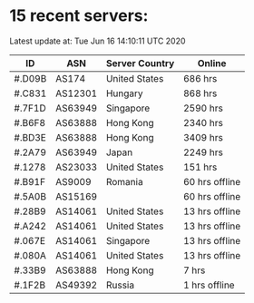 # 15 recent servers:

Latest update at: Tue Jun 16 14:10:11 UTC 2020

| ID | ASN | Server Country | Online |
| -- | --- | -------------- | ------ |
| #.D09B | AS174 | United States | 686 hrs |
| #.C831 | AS12301 | Hungary | 868 hrs |
| #.7F1D | AS63949 | Singapore | 2590 hrs |
| #.B6F8 | AS63888 | Hong Kong | 2340 hrs |
| #.BD3E | AS63888 | Hong Kong | 3409 hrs |
| #.2A79 | AS63949 | Japan | 2249 hrs |
| #.1278 | AS23033 | United States | 151 hrs |
| #.B91F | AS9009 | Romania | 60 hrs offline |
| #.5A0B | AS15169 |  | 60 hrs offline |
| #.28B9 | AS14061 | United States | 13 hrs offline |
| #.A242 | AS14061 | United States | 13 hrs offline |
| #.067E | AS14061 | Singapore | 13 hrs offline |
| #.080A | AS14061 | United States | 13 hrs offline |
| #.33B9 | AS63888 | Hong Kong | 7 hrs |
| #.1F2B | AS49392 | Russia | 1 hrs offline |

